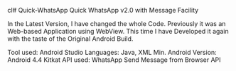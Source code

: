 cl# Quick-WhatsApp
Quick WhatsApp v2.0 with Message Facility

In the Latest Version, I have changed the whole Code. Previously it was an Web-based Application using WebView. This time I have Developed it again with the taste of the Original Android Build.

Tool used: Android Studio
Languages: Java, XML
Min. Android Version: Android 4.4 Kitkat
API used: WhatsApp Send Message from Browser API
